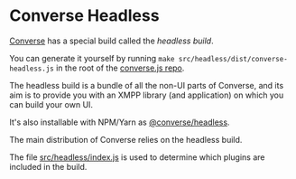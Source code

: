 # Converse Headless

[Converse](https://conversejs.org) has a special build called the *headless build*.

You can generate it yourself by running ``make src/headless/dist/converse-headless.js``
in the root of the [converse.js repo](https://github.com/conversejs/converse.js).

The headless build is a bundle of all the non-UI parts of Converse, and its aim
is to provide you with an XMPP library (and application) on which you can build
your own UI.

It's also installable with NPM/Yarn as [@converse/headless](https://www.npmjs.com/package/@converse/headless).

The main distribution of Converse relies on the headless build.

The file [src/headless/index.js](https://github.com/jcbrand/converse.js/blob/master/src/headless/index.js)
is used to determine which plugins are included in the build.
